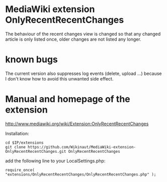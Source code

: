 # MediaWiki extension OnlyRecentRecentChanges

The behaviour of the recent changes view is changed so that any changed article is only listed once, older changes are not listed any longer.

# known bugs
The current version also suppresses log events (delete, upload ...) because I don't know how to avoid this unwanted side effect.


# Manual and homepage of the extension
http://www.mediawiki.org/wiki/Extension:OnlyRecentRecentChanges

Installation:

```
cd $IP/extensions
git clone https://github.com/Wikinaut/MediaWiki-extension-OnlyRecentRecentChanges.git OnlyRecentRecentChanges
```

add the following line to your LocalSettings.php:

```
require_once( "extensions/OnlyRecentRecentChanges/OnlyRecentRecentChanges.php" );
```
